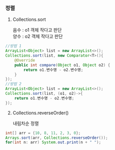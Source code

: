 ### 정렬

1. Collections.sort

    음수 : o1 객체 작다고 판단  
    양수 : o2 객체 작다고 판단

```java
//방법 1
ArrayList<Object> list = new ArrayList<>();
Collections.sort(list, new Comparator<T>(){
    @Override
	public int compare(Object o1, Object o2) {
		return o1.변수명 - o2.변수명;
	}
});
//방법 2
ArrayList<Object> list = new ArrayList<>();
Collections.sort(list, (o1, o2)->{
    return o1.변수명 - o2.변수명;
});
```

2. Collections.reverseOrder()

    내림차순 정렬
```java
int[] arr = {10, 8, 11, 2, 3, 0};
Arrays.sort(arr, Collections.reverseOrder());
for(int n: arr) System.out.print(n + " ");
```